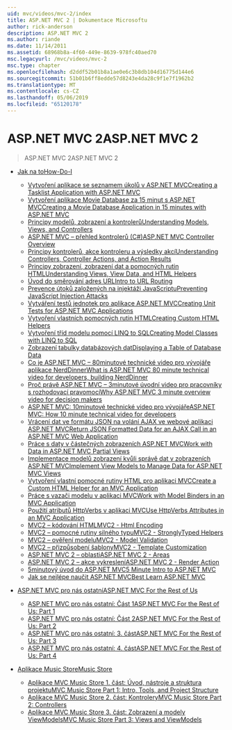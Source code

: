```yaml
---
uid: mvc/videos/mvc-2/index
title: ASP.NET MVC 2 | Dokumentace Microsoftu
author: rick-anderson
description: ASP.NET MVC 2
ms.author: riande
ms.date: 11/14/2011
ms.assetid: 68968b8a-4f60-449e-8639-978fc40aed70
msc.legacyurl: /mvc/videos/mvc-2
msc.type: chapter
ms.openlocfilehash: d2ddf52b01b8a1ae0e6c3b8db104d16775d144e6
ms.sourcegitcommit: 51b01b6ff8edde57d8243e4da28c9f1e7f1962b2
ms.translationtype: MT
ms.contentlocale: cs-CZ
ms.lasthandoff: 05/06/2019
ms.locfileid: "65120178"
---
```

# <a name="aspnet-mvc-2"></a><span data-ttu-id="fbea4-103">ASP.NET MVC 2</span><span class="sxs-lookup"><span data-stu-id="fbea4-103">ASP.NET MVC 2</span></span>

> <span data-ttu-id="fbea4-104">ASP.NET MVC 2</span><span class="sxs-lookup"><span data-stu-id="fbea4-104">ASP.NET MVC 2</span></span>

- [<span data-ttu-id="fbea4-105">Jak na to</span><span class="sxs-lookup"><span data-stu-id="fbea4-105">How-Do-I</span></span>](how-do-i/index.md)

    - [<span data-ttu-id="fbea4-106">Vytvoření aplikace se seznamem úkolů v ASP.NET MVC</span><span class="sxs-lookup"><span data-stu-id="fbea4-106">Creating a Tasklist Application with ASP.NET MVC</span></span>](how-do-i/creating-a-tasklist-application-with-aspnet-mvc.md)
    - [<span data-ttu-id="fbea4-107">Vytvoření aplikace Movie Database za 15 minut s ASP.NET MVC</span><span class="sxs-lookup"><span data-stu-id="fbea4-107">Creating a Movie Database Application in 15 minutes with ASP.NET MVC</span></span>](how-do-i/creating-a-movie-database-application-in-15-minutes-with-aspnet-mvc.md)
    - [<span data-ttu-id="fbea4-108">Principy modelů, zobrazení a kontrolerů</span><span class="sxs-lookup"><span data-stu-id="fbea4-108">Understanding Models, Views, and Controllers</span></span>](how-do-i/understanding-models-views-and-controllers.md)
    - [<span data-ttu-id="fbea4-109">ASP.NET MVC – přehled kontrolerů (C#)</span><span class="sxs-lookup"><span data-stu-id="fbea4-109">ASP.NET MVC Controller Overview</span></span>](how-do-i/aspnet-mvc-controller-overview.md)
    - [<span data-ttu-id="fbea4-110">Principy kontrolerů, akce kontroleru a výsledky akcí</span><span class="sxs-lookup"><span data-stu-id="fbea4-110">Understanding Controllers, Controller Actions, and Action Results</span></span>](how-do-i/understanding-controllers-controller-actions-and-action-results.md)
    - [<span data-ttu-id="fbea4-111">Principy zobrazení, zobrazení dat a pomocných rutin HTML</span><span class="sxs-lookup"><span data-stu-id="fbea4-111">Understanding Views, View Data, and HTML Helpers</span></span>](how-do-i/understanding-views-view-data-and-html-helpers.md)
    - [<span data-ttu-id="fbea4-112">Úvod do směrování adres URL</span><span class="sxs-lookup"><span data-stu-id="fbea4-112">Intro to URL Routing</span></span>](how-do-i/an-introduction-to-url-routing.md)
    - [<span data-ttu-id="fbea4-113">Prevence útoků založených na injektáži JavaScriptu</span><span class="sxs-lookup"><span data-stu-id="fbea4-113">Preventing JavaScript Injection Attacks</span></span>](how-do-i/preventing-javascript-injection-attacks.md)
    - [<span data-ttu-id="fbea4-114">Vytváření testů jednotek pro aplikace ASP.NET MVC</span><span class="sxs-lookup"><span data-stu-id="fbea4-114">Creating Unit Tests for ASP.NET MVC Applications</span></span>](how-do-i/creating-unit-tests-for-aspnet-mvc-applications.md)
    - [<span data-ttu-id="fbea4-115">Vytvoření vlastních pomocných rutin HTML</span><span class="sxs-lookup"><span data-stu-id="fbea4-115">Creating Custom HTML Helpers</span></span>](how-do-i/creating-custom-html-helpers.md)
    - [<span data-ttu-id="fbea4-116">Vytvoření tříd modelu pomocí LINQ to SQL</span><span class="sxs-lookup"><span data-stu-id="fbea4-116">Creating Model Classes with LINQ to SQL</span></span>](how-do-i/creating-model-classes-with-linq-to-sql.md)
    - [<span data-ttu-id="fbea4-117">Zobrazení tabulky databázových dat</span><span class="sxs-lookup"><span data-stu-id="fbea4-117">Displaying a Table of Database Data</span></span>](how-do-i/displaying-a-table-of-database-data.md)
    - [<span data-ttu-id="fbea4-118">Co je ASP.NET MVC – 80minutové technické video pro vývojáře aplikace NerdDinner</span><span class="sxs-lookup"><span data-stu-id="fbea4-118">What is ASP.NET MVC 80 minute technical video for developers, building NerdDinner</span></span>](how-do-i/what-is-aspnet-mvc-80-minute-technical-video-for-developers-building-nerddinner.md)
    - [<span data-ttu-id="fbea4-119">Proč právě ASP.NET MVC – 3minutové úvodní video pro pracovníky s rozhodovací pravomocí</span><span class="sxs-lookup"><span data-stu-id="fbea4-119">Why ASP.NET MVC 3 minute overview video for decision makers</span></span>](how-do-i/why-aspnet-mvc-3-minute-overview-video-for-decision-makers.md)
    - [<span data-ttu-id="fbea4-120">ASP.NET MVC: 10minutové technické video pro vývojáře</span><span class="sxs-lookup"><span data-stu-id="fbea4-120">ASP.NET MVC: How 10 minute technical video for developers</span></span>](how-do-i/aspnet-mvc-how-10-minute-technical-video-for-developers.md)
    - [<span data-ttu-id="fbea4-121">Vrácení dat ve formátu JSON na volání AJAX ve webové aplikaci ASP.NET MVC</span><span class="sxs-lookup"><span data-stu-id="fbea4-121">Return JSON Formatted Data for an AJAX Call in an ASP.NET MVC Web Application</span></span>](how-do-i/how-do-i-return-json-formatted-data-for-an-ajax-call-in-an-aspnet-mvc-web-application.md)
    - [<span data-ttu-id="fbea4-122">Práce s daty v částečných zobrazeních ASP.NET MVC</span><span class="sxs-lookup"><span data-stu-id="fbea4-122">Work with Data in ASP.NET MVC Partial Views</span></span>](how-do-i/how-do-i-work-with-data-in-aspnet-mvc-partial-views.md)
    - [<span data-ttu-id="fbea4-123">Implementace modelů zobrazení kvůli správě dat v zobrazeních ASP.NET MVC</span><span class="sxs-lookup"><span data-stu-id="fbea4-123">Implement View Models to Manage Data for ASP.NET MVC Views</span></span>](how-do-i/how-do-i-implement-view-models-to-manage-data-for-aspnet-mvc-views.md)
    - [<span data-ttu-id="fbea4-124">Vytvoření vlastní pomocné rutiny HTML pro aplikaci MVC</span><span class="sxs-lookup"><span data-stu-id="fbea4-124">Create a Custom HTML Helper for an MVC Application</span></span>](how-do-i/how-do-i-create-a-custom-html-helper-for-an-mvc-application.md)
    - [<span data-ttu-id="fbea4-125">Práce s vazači modelu v aplikaci MVC</span><span class="sxs-lookup"><span data-stu-id="fbea4-125">Work with Model Binders in an MVC Application</span></span>](how-do-i/how-do-i-work-with-model-binders-in-an-mvc-application.md)
    - [<span data-ttu-id="fbea4-126">Použití atributů HttpVerbs v aplikaci MVC</span><span class="sxs-lookup"><span data-stu-id="fbea4-126">Use HttpVerbs Attributes in an MVC Application</span></span>](how-do-i/how-do-i-use-httpverbs-attributes-in-an-mvc-application.md)
    - [<span data-ttu-id="fbea4-127">MVC2 – kódování HTML</span><span class="sxs-lookup"><span data-stu-id="fbea4-127">MVC2 - Html Encoding</span></span>](how-do-i/mvc2-html-encoding.md)
    - [<span data-ttu-id="fbea4-128">MVC2 – pomocné rutiny silného typu</span><span class="sxs-lookup"><span data-stu-id="fbea4-128">MVC2 - StronglyTyped Helpers</span></span>](how-do-i/mvc2-stronglytyped-helpers.md)
    - [<span data-ttu-id="fbea4-129">MVC2 – ověření modelu</span><span class="sxs-lookup"><span data-stu-id="fbea4-129">MVC2 - Model Validation</span></span>](how-do-i/mvc2-model-validation.md)
    - [<span data-ttu-id="fbea4-130">MVC2 – přizpůsobení šablony</span><span class="sxs-lookup"><span data-stu-id="fbea4-130">MVC2 - Template Customization</span></span>](how-do-i/mvc2-template-customization.md)
    - [<span data-ttu-id="fbea4-131">ASP.NET MVC 2 – oblasti</span><span class="sxs-lookup"><span data-stu-id="fbea4-131">ASP.NET MVC 2 - Areas</span></span>](how-do-i/aspnet-mvc-2-areas.md)
    - [<span data-ttu-id="fbea4-132">ASP.NET MVC 2 – akce vykreslení</span><span class="sxs-lookup"><span data-stu-id="fbea4-132">ASP.NET MVC 2 - Render Action</span></span>](how-do-i/aspnet-mvc-2-render-action.md)
    - [<span data-ttu-id="fbea4-133">5minutový úvod do ASP.NET MVC</span><span class="sxs-lookup"><span data-stu-id="fbea4-133">5 Minute Intro to ASP.NET MVC</span></span>](how-do-i/5-minute-introduction-to-aspnet-mvc.md)
    - [<span data-ttu-id="fbea4-134">Jak se nejlépe naučit ASP.NET MVC</span><span class="sxs-lookup"><span data-stu-id="fbea4-134">Best Learn ASP.NET MVC</span></span>](how-do-i/how-to-best-learn-asp-net-mvc.md)
- [<span data-ttu-id="fbea4-135">ASP.NET MVC pro nás ostatní</span><span class="sxs-lookup"><span data-stu-id="fbea4-135">ASP.NET MVC For the Rest of Us</span></span>](aspnet-mvc-for-the-rest-of-us/index.md)

    - [<span data-ttu-id="fbea4-136">ASP.NET MVC pro nás ostatní: Část 1</span><span class="sxs-lookup"><span data-stu-id="fbea4-136">ASP.NET MVC For the Rest of Us: Part 1</span></span>](aspnet-mvc-for-the-rest-of-us/aspnet-mvc-for-the-rest-of-us-part-1.md)
    - [<span data-ttu-id="fbea4-137">ASP.NET MVC pro nás ostatní: Část 2</span><span class="sxs-lookup"><span data-stu-id="fbea4-137">ASP.NET MVC For the Rest of Us: Part 2</span></span>](aspnet-mvc-for-the-rest-of-us/aspnet-mvc-for-the-rest-of-us-part-2.md)
    - [<span data-ttu-id="fbea4-138">ASP.NET MVC pro nás ostatní: 3. část</span><span class="sxs-lookup"><span data-stu-id="fbea4-138">ASP.NET MVC For the Rest of Us: Part 3</span></span>](aspnet-mvc-for-the-rest-of-us/aspnet-mvc-for-the-rest-of-us-part-3.md)
    - [<span data-ttu-id="fbea4-139">ASP.NET MVC pro nás ostatní: 4. část</span><span class="sxs-lookup"><span data-stu-id="fbea4-139">ASP.NET MVC For the Rest of Us: Part 4</span></span>](aspnet-mvc-for-the-rest-of-us/aspnet-mvc-for-the-rest-of-us-part-4.md)
- [<span data-ttu-id="fbea4-140">Aplikace Music Store</span><span class="sxs-lookup"><span data-stu-id="fbea4-140">Music Store</span></span>](music-store/index.md)

    - [<span data-ttu-id="fbea4-141">Aplikace MVC Music Store 1. část: Úvod, nástroje a struktura projektu</span><span class="sxs-lookup"><span data-stu-id="fbea4-141">MVC Music Store Part 1: Intro, Tools, and Project Structure</span></span>](music-store/mvc-music-store-part-1-intro-tools-and-project-structure.md)
    - [<span data-ttu-id="fbea4-142">Aplikace MVC Music Store 2. část: Kontrolery</span><span class="sxs-lookup"><span data-stu-id="fbea4-142">MVC Music Store Part 2: Controllers</span></span>](music-store/mvc-music-store-part-2-controllers.md)
    - [<span data-ttu-id="fbea4-143">Aplikace MVC Music Store 3. část: Zobrazení a modely ViewModels</span><span class="sxs-lookup"><span data-stu-id="fbea4-143">MVC Music Store Part 3: Views and ViewModels</span></span>](music-store/mvc-music-store-part-3-views-and-viewmodels.md)
